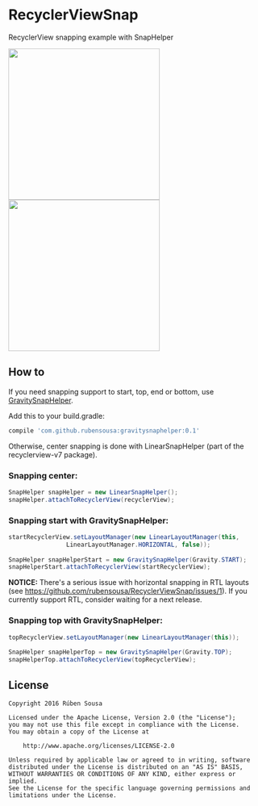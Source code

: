 # RecyclerViewSnap

RecyclerView snapping example with SnapHelper

<img src="screens/snap_googleplay.gif" width=300></img>   <img src="screens/snap_final.gif" width=300></img>

## How to

If you need snapping support to start, top, end or bottom, use [GravitySnapHelper](https://github.com/rubensousa/RecyclerViewSnap/blob/master/app/src/main/java/com/github/rubensousa/recyclerviewsnap/GravitySnapHelper.java).

Add this to your build.gradle:

```groovy
compile 'com.github.rubensousa:gravitysnaphelper:0.1'
```

Otherwise, center snapping is done with LinearSnapHelper (part of the recyclerview-v7 package).

### Snapping center:

```java
SnapHelper snapHelper = new LinearSnapHelper();
snapHelper.attachToRecyclerView(recyclerView);
```

### Snapping start with GravitySnapHelper:

```java
startRecyclerView.setLayoutManager(new LinearLayoutManager(this,
                LinearLayoutManager.HORIZONTAL, false));
                
SnapHelper snapHelperStart = new GravitySnapHelper(Gravity.START);
snapHelperStart.attachToRecyclerView(startRecyclerView);
```
**NOTICE:** There's a serious issue with horizontal snapping in RTL layouts (see https://github.com/rubensousa/RecyclerViewSnap/issues/1). If you currently support RTL, consider waiting for a next release.

### Snapping top with GravitySnapHelper:

```java
topRecyclerView.setLayoutManager(new LinearLayoutManager(this));
                
SnapHelper snapHelperTop = new GravitySnapHelper(Gravity.TOP);
snapHelperTop.attachToRecyclerView(topRecyclerView);
```

## License

    Copyright 2016 Rúben Sousa
    
    Licensed under the Apache License, Version 2.0 (the "License");
    you may not use this file except in compliance with the License.
    You may obtain a copy of the License at
    
        http://www.apache.org/licenses/LICENSE-2.0
    
    Unless required by applicable law or agreed to in writing, software
    distributed under the License is distributed on an "AS IS" BASIS,
    WITHOUT WARRANTIES OR CONDITIONS OF ANY KIND, either express or implied.
    See the License for the specific language governing permissions and
    limitations under the License.
